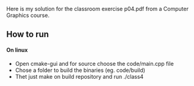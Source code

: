 Here is my solution for the classroom exercise p04.pdf from a Computer Graphics course.

## How to run
#### On linux 
* Open cmake-gui and for source choose the code/main.cpp file
* Chose a folder to build the binaries (eg. code/build)
* Thet just make on build repository and run ./class4